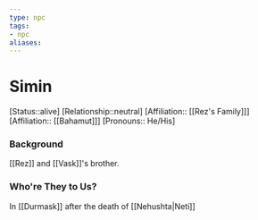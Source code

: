 ```yaml
---
type: npc
tags: 
- npc
aliases:
---
```

# Simin
[Status::alive]
[Relationship::neutral]
[Affiliation:: [[Rez's Family]]]
[Affiliation:: [[Bahamut]]]
[Pronouns:: He/His]

### Background
[[Rez]] and [[Vask]]'s brother.

### Who're They to Us?
In [[Durmask]] after the death of [[Nehushta|Neti]]